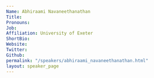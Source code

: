 ```yaml
---
Name: Abhiraami Navaneethanathan
Title: 
Pronouns:  
Job: 
Affiliation: University of Exeter
ShortBio: 
Website: 
Twitter: 
Github: 
permalink: "/speakers/abhiraami_navaneethanathan.html"
layout: speaker_page
---
```


